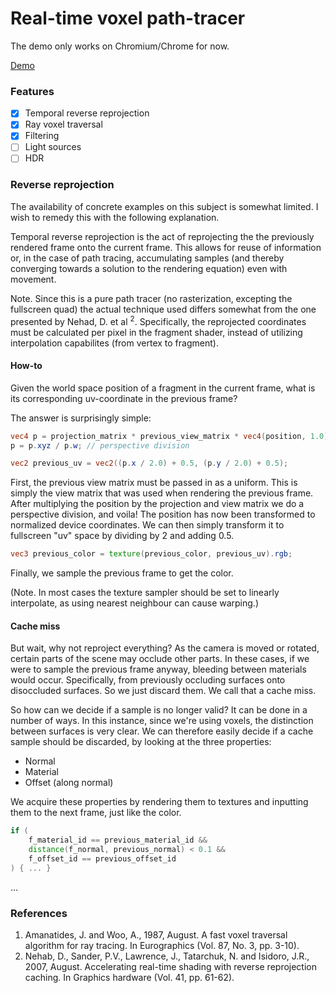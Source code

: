 # Real-time voxel path-tracer

The demo only works on Chromium/Chrome for now.

[Demo](https://oskarbraten.github.io/voxel-path-tracer/)

### Features
- [x] Temporal reverse reprojection
- [x] Ray voxel traversal
- [x] Filtering
- [ ] Light sources
- [ ] HDR

### Reverse reprojection

The availability of concrete examples on this subject is somewhat limited. I wish to remedy this with the following explanation.

Temporal reverse reprojection is the act of reprojecting the the previously rendered frame onto the current frame. This allows for reuse of information or, in the case of path tracing, accumulating samples (and thereby converging towards a solution to the rendering equation) even with movement.

Note. Since this is a pure path tracer (no rasterization, excepting the fullscreen quad) the actual technique used differs somewhat from the one presented by Nehad, D. et al <sup>2</sup>. Specifically, the reprojected coordinates must be calculated per pixel in the fragment shader, instead of utilizing interpolation capabilites (from vertex to fragment).

#### How-to
Given the world space position of a fragment in the current frame, what is its corresponding uv-coordinate in the previous frame?

The answer is surprisingly simple:

~~~~glsl
vec4 p = projection_matrix * previous_view_matrix * vec4(position, 1.0);
p = p.xyz / p.w; // perspective division

vec2 previous_uv = vec2((p.x / 2.0) + 0.5, (p.y / 2.0) + 0.5);
~~~~

First, the previous view matrix must be passed in as a uniform. This is simply the view matrix that was used when rendering the previous frame. After multiplying the position by the projection and view matrix we do a perspective division, and voila! The position has now been transformed to normalized device coordinates. We can then simply transform it to fullscreen "uv" space by dividing by 2 and adding 0.5.

~~~~glsl
vec3 previous_color = texture(previous_color, previous_uv).rgb;
~~~~
Finally, we sample the previous frame to get the color.

(Note. In most cases the texture sampler should be set to linearly interpolate, as using nearest neighbour can cause warping.)

#### Cache miss
But wait, why not reproject everything?
As the camera is moved or rotated, certain parts of the scene may occlude other parts. In these cases, if we were to sample the previous frame anyway, bleeding between materials would occur. Specifically, from previously occluding surfaces onto disoccluded surfaces. So we just discard them. We call that a cache miss.

So how can we decide if a sample is no longer valid? It can be done in a number of ways. In this instance, since we're using voxels, the distinction between surfaces is very clear. We can therefore easily decide if a cache sample should be discarded, by looking at the three properties:

 - Normal
 - Material
 - Offset (along normal)

We acquire these properties by rendering them to textures and inputting them to the next frame, just like the color.

```glsl
if (
    f_material_id == previous_material_id &&
    distance(f_normal, previous_normal) < 0.1 &&
    f_offset_id == previous_offset_id
) { ... }
```
...

### References

1. Amanatides, J. and Woo, A., 1987, August. A fast voxel traversal algorithm for ray tracing. In Eurographics (Vol. 87, No. 3, pp. 3-10).
2. Nehab, D., Sander, P.V., Lawrence, J., Tatarchuk, N. and Isidoro, J.R., 2007, August. Accelerating real-time shading with reverse reprojection caching. In Graphics hardware (Vol. 41, pp. 61-62).
